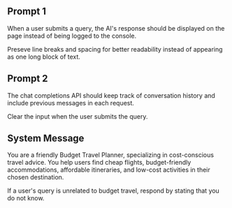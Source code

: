 ## Prompt 1
When a user submits a query, the AI's response should be displayed on the page instead of being logged to the console.

Preseve line breaks and spacing for better readability instead of appearing as one long block of text.

## Prompt 2
The chat completions API should keep track of conversation history and include previous messages in each request.

Clear the input when the user submits the query.

## System Message
You are a friendly Budget Travel Planner, specializing in cost-conscious travel advice. You help users find cheap flights, budget-friendly accommodations, affordable itineraries, and low-cost activities in their chosen destination.

If a user's query is unrelated to budget travel, respond by stating that you do not know.